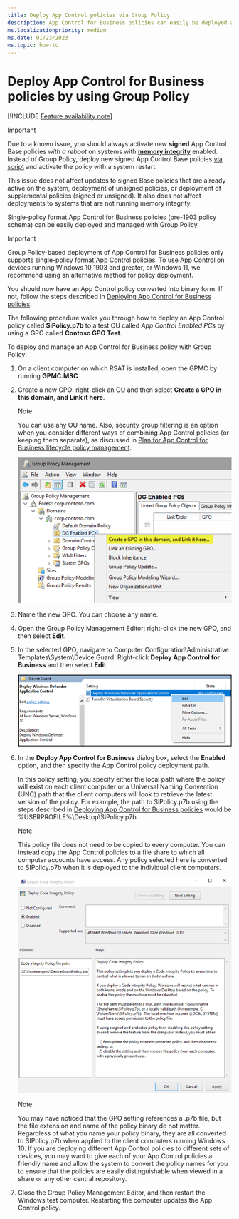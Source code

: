```yaml
---
title: Deploy App Control policies via Group Policy
description: App Control for Business policies can easily be deployed and managed with Group Policy. Learn how by following this step-by-step guide.
ms.localizationpriority: medium
ms.date: 01/23/2023
ms.topic: how-to
---
```


# Deploy App Control for Business policies by using Group Policy

[!INCLUDE [Feature availability note](../includes/feature-availability-note.md)]

> [!IMPORTANT]
> Due to a known issue, you should always activate new **signed** App Control Base policies *with a reboot* on systems with [**memory integrity**](../../../../hardware-security/enable-virtualization-based-protection-of-code-integrity.md) enabled. Instead of Group Policy, deploy new signed App Control Base policies [via script](deploy-appcontrol-policies-with-script.md#deploying-signed-policies) and activate the policy with a system restart.
>
> This issue does not affect updates to signed Base policies that are already active on the system, deployment of unsigned policies, or deployment of supplemental policies (signed or unsigned). It also does not affect deployments to systems that are not running memory integrity.

Single-policy format App Control for Business policies (pre-1903 policy schema) can be easily deployed and managed with Group Policy.

> [!IMPORTANT]
> Group Policy-based deployment of App Control for Business policies only supports single-policy format App Control policies. To use App Control on devices running Windows 10 1903 and greater, or Windows 11, we recommend using an alternative method for policy deployment.

You should now have an App Control policy converted into binary form. If not, follow the steps described in [Deploying App Control for Business policies](appcontrol-deployment-guide.md).

The following procedure walks you through how to deploy an App Control policy called **SiPolicy.p7b** to a test OU called *App Control Enabled PCs* by using a GPO called **Contoso GPO Test**.

To deploy and manage an App Control for Business policy with Group Policy:

1. On a client computer on which RSAT is installed, open the GPMC by running **GPMC.MSC**

2. Create a new GPO: right-click an OU and then select **Create a GPO in this domain, and Link it here**.

   > [!NOTE]
   > You can use any OU name. Also, security group filtering is an option when you consider different ways of combining App Control policies (or keeping them separate), as discussed in [Plan for App Control for Business lifecycle policy management](../design/plan-appcontrol-management.md).

   ![Group Policy Management, create a GPO.](../images/dg-fig24-creategpo.png)

3. Name the new GPO. You can choose any name.

4. Open the Group Policy Management Editor: right-click the new GPO, and then select **Edit**.

5. In the selected GPO, navigate to Computer Configuration\\Administrative Templates\\System\\Device Guard. Right-click **Deploy App Control for Business** and then select **Edit**.

    ![Edit the Group Policy for App Control for Business.](../images/appcontrol-edit-gp.png)

6. In the **Deploy App Control for Business** dialog box, select the **Enabled** option, and then specify the App Control policy deployment path.

    In this policy setting, you specify either the local path where the policy will exist on each client computer or a Universal Naming Convention (UNC) path that the client computers will look to retrieve the latest version of the policy. For example, the path to SiPolicy.p7b using the steps described in [Deploying App Control for Business policies](appcontrol-deployment-guide.md) would be %USERPROFILE%\Desktop\SiPolicy.p7b.

    > [!NOTE]
    > This policy file does not need to be copied to every computer. You can instead copy the App Control policies to a file share to which all computer accounts have access. Any policy selected here is converted to SIPolicy.p7b when it is deployed to the individual client computers.

    ![Group Policy called Deploy App Control for Business.](../images/dg-fig26-enablecode.png)

    > [!NOTE]
    > You may have noticed that the GPO setting references a .p7b file, but the file extension and name of the policy binary do not matter. Regardless of what you name your policy binary, they are all converted to SIPolicy.p7b when applied to the client computers running Windows 10. If you are deploying different App Control policies to different sets of devices, you may want to give each of your App Control policies a friendly name and allow the system to convert the policy names for you to ensure that the policies are easily distinguishable when viewed in a share or any other central repository.

7. Close the Group Policy Management Editor, and then restart the Windows test computer. Restarting the computer updates the App Control policy.
